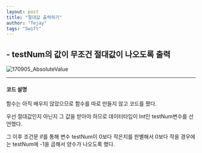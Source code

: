 ```yaml
---
layout: post
title: "절대값 출력하기"
author: "Tejay"
tags: "Swift"
---
```


## - testNum의 값이 무조건 절대값이 나오도록 출력



![170905_AbsoluteValue](https://simajune.github.io/img/posting/170905_AbsoluteValue.png)

** **

#### 코드 설명

함수는 아직 배우지 않았으므로 함수를 따로 만들지 않고 코드를 짰다.

우선 절대값인지 아닌지 그 값을 받아야 하므로 데이터타입이 Int인 testNum변수를 선언했다.

그 이후 조건문 if를 통해 변수 testNum이 0보다 작은지를 판별해서 0보다 작을 경우에는 testNum에 -1을 곱해서 양수가 나오도록 했다.
